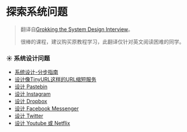 # 探索系统问题

> 翻译自[Grokking the System Design Interview](https://www.educative.io/courses/grokking-the-system-design-interview)。
>
> 很棒的课程，建议购买原教程学习，此翻译仅针对英文阅读困难的同学。

### ☀ 系统设计问题

* [系统设计-分步指南](xi-tong-she-ji-wen-ti/xi-tong-she-ji-mian-shi-fen-bu-zhi-nan.md)
* [设计像TinyURL这样的URL缩短服务](xi-tong-she-ji-wen-ti/she-ji-xiang-tinyurl-zhe-yang-de-url-suo-duan-fu-wu.md)
* [设计 Pastebin](xi-tong-she-ji-wen-ti/she-ji-pastebin.md)
* [设计 Instagram](xi-tong-she-ji-wen-ti/she-ji-instagram.md)
* [设计 Dropbox](xi-tong-she-ji-wen-ti/she-ji-dropbox.md)
* [设计 Facebook Messenger](xi-tong-she-ji-wen-ti/she-ji-facebook-messenger.md)
* [设计 Twitter](xi-tong-she-ji-wen-ti/she-ji-twitter.md)
* [设计 Youtube 或 Netflix](xi-tong-she-ji-wen-ti/she-ji-youtube-huo-netflix.md)
